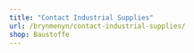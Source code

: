 ```yaml
---
title: "Contact Industrial Supplies"
url: /brynmenyn/contact-industrial-supplies/
shop: Baustoffe
---
```

